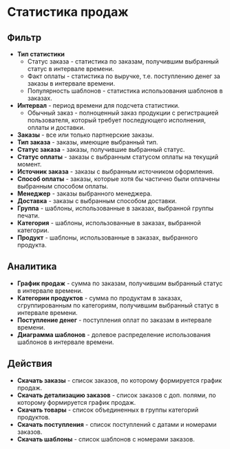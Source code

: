 # Статистика продаж

## Фильтр
* **Тип статистики**
    + Статус заказа - статистика по заказам, получившим выбранный статус в интервале времени.
    + Факт оплаты - статистика по выручке, т.е. поступлению денег за заказы в интервале времени.
    + Популярность шаблонов - статистика использования шаблонов в заказах.
* **Интервал** - период времени для подсчета статистики.
    + Обычный заказ - полноценный заказ продукции с регистрацией пользователя, который требует последующего исполнения, оплаты и доставки.
* **Заказы** - все или только партнерские заказы.
* **Тип заказа** - заказы, имеющие выбранный тип.
* **Статус заказа** - заказы, получившие выбранный статус.
* **Статус оплаты** - заказы с выбранным статусом оплаты на текущий момент.
* **Источник заказа** - заказы с выбранным источником оформления.
* **Способ оплаты** - заказы, которые хотя бы частично были оплачены выбранным способом оплаты.
* **Менеджер** - заказы выбранного менеджера.
* **Доставка** - заказы с выбранным способом доставки.
* **Группа** - шаблоны, использованные в заказах, выбранной группы печати.
* **Категория** - шаблоны, использованные в заказах, выбранной категории.
* **Продукт** - шаблоны, использованные в заказах, выбранного продукта.

## Аналитика
* **График продаж** - сумма по заказам, получившим выбранный статус в интервале времени.
* **Категории продуктов** - сумма по продуктам в заказах, сгруппированным по категориям, получившим выбранный статус в интервале времени.
* **Поступление денег** - поступления оплат по заказам в интервале времени.
* **Диаграмма шаблонов** - долевое распределение использования шаблонов в интервале времени.

## Действия
* **Скачать заказы** - список заказов, по которому формируется график продаж.
* **Скачать детализацию заказов** - список заказов с доп. полями, по которому формируется график продаж.
* **Скачать товары** - список объединенных в группы категорий продуктов.
* **Скачать поступления** - список поступлений с датами и номерами заказов.
* **Скачать шаблоны** - список шаблонов с номерами заказов.
